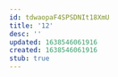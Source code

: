 ```yaml
---
id: tdwaopaF4SPSDNIt18XmU
title: '12'
desc: ''
updated: 1638546061916
created: 1638546061916
stub: true
---
```


